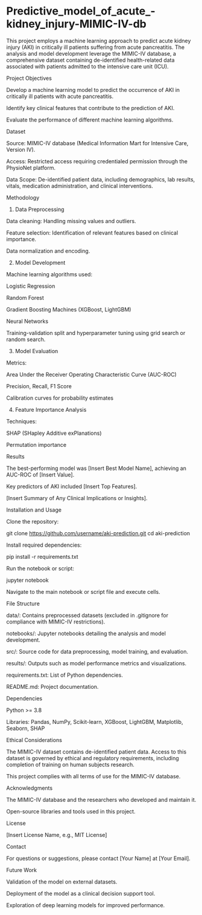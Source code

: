 # Predictive_model_of_acute_-kidney_injury-MIMIC-IV-db
This project employs a machine learning approach to predict acute kidney injury (AKI) in critically ill patients suffering from acute pancreatitis. The analysis and model development leverage the MIMIC-IV database, a comprehensive dataset containing de-identified health-related data associated with patients admitted to the intensive care unit (ICU).

Project Objectives

Develop a machine learning model to predict the occurrence of AKI in critically ill patients with acute pancreatitis.

Identify key clinical features that contribute to the prediction of AKI.

Evaluate the performance of different machine learning algorithms.

Dataset

Source: MIMIC-IV database (Medical Information Mart for Intensive Care, Version IV).

Access: Restricted access requiring credentialed permission through the PhysioNet platform.

Data Scope: De-identified patient data, including demographics, lab results, vitals, medication administration, and clinical interventions.

Methodology

1. Data Preprocessing

Data cleaning: Handling missing values and outliers.

Feature selection: Identification of relevant features based on clinical importance.

Data normalization and encoding.

2. Model Development

Machine learning algorithms used:

Logistic Regression

Random Forest

Gradient Boosting Machines (XGBoost, LightGBM)

Neural Networks

Training-validation split and hyperparameter tuning using grid search or random search.

3. Model Evaluation

Metrics:

Area Under the Receiver Operating Characteristic Curve (AUC-ROC)

Precision, Recall, F1 Score

Calibration curves for probability estimates

4. Feature Importance Analysis

Techniques:

SHAP (SHapley Additive exPlanations)

Permutation importance

Results

The best-performing model was [Insert Best Model Name], achieving an AUC-ROC of [Insert Value].

Key predictors of AKI included [Insert Top Features].

[Insert Summary of Any Clinical Implications or Insights].

Installation and Usage

Clone the repository:

git clone https://github.com/username/aki-prediction.git
cd aki-prediction

Install required dependencies:

pip install -r requirements.txt

Run the notebook or script:

jupyter notebook

Navigate to the main notebook or script file and execute cells.

File Structure

data/: Contains preprocessed datasets (excluded in .gitignore for compliance with MIMIC-IV restrictions).

notebooks/: Jupyter notebooks detailing the analysis and model development.

src/: Source code for data preprocessing, model training, and evaluation.

results/: Outputs such as model performance metrics and visualizations.

requirements.txt: List of Python dependencies.

README.md: Project documentation.

Dependencies

Python >= 3.8

Libraries: Pandas, NumPy, Scikit-learn, XGBoost, LightGBM, Matplotlib, Seaborn, SHAP

Ethical Considerations

The MIMIC-IV dataset contains de-identified patient data. Access to this dataset is governed by ethical and regulatory requirements, including completion of training on human subjects research.

This project complies with all terms of use for the MIMIC-IV database.

Acknowledgments

The MIMIC-IV database and the researchers who developed and maintain it.

Open-source libraries and tools used in this project.

License

[Insert License Name, e.g., MIT License]

Contact

For questions or suggestions, please contact [Your Name] at [Your Email].

Future Work

Validation of the model on external datasets.

Deployment of the model as a clinical decision support tool.

Exploration of deep learning models for improved performance.

